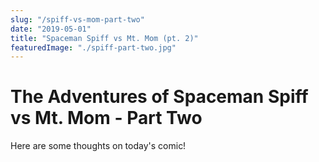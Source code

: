 ```yaml
---
slug: "/spiff-vs-mom-part-two"
date: "2019-05-01"
title: "Spaceman Spiff vs Mt. Mom (pt. 2)"
featuredImage: "./spiff-part-two.jpg"
---
```


# The Adventures of Spaceman Spiff vs Mt. Mom - Part Two

Here are some thoughts on today's comic!
